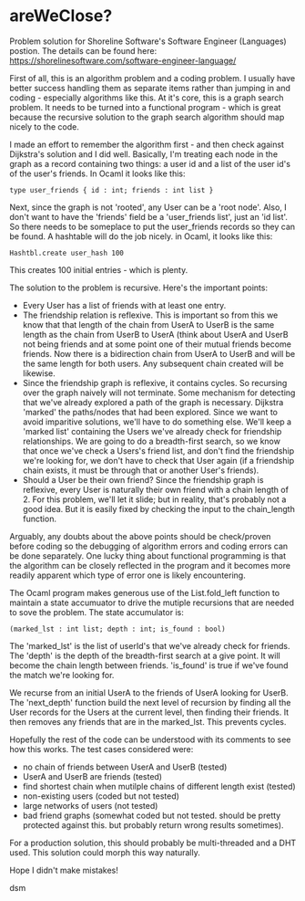 # areWeClose?
Problem solution for Shoreline Software's Software Engineer (Languages) postion. The details can be found here:
https://shorelinesoftware.com/software-engineer-language/

First of all, this is an algorithm problem and a coding problem. I usually have better success handling them as separate items rather than jumping in and coding - especially algorithms like this.
At it's core, this is a graph search problem. It needs to be turned into a functional program - which is great because the recursive solution to the graph search algorithm should map nicely to the code.

I made an effort to remember the algorithm first - and then check against Dijkstra's solution and I did well. Basically, I'm treating each node in the graph as a record containing two things: a user id and a list of the user id's of the user's friends. In Ocaml it looks like this:

`type user_friends { id : int; friends : int list }`

Next, since the graph is not 'rooted', any User can be a 'root node'. Also, I don't want to have the 'friends' field be a 'user_friends list', just an 'id list'. So there needs to be someplace to put the user_friends records so they can be found. A hashtable will do the job nicely. in Ocaml, it looks like this:

`Hashtbl.create user_hash 100`

This creates 100 initial entries - which is plenty.

The solution to the problem is recursive. Here's the important points:
- Every User has a list of friends with at least one entry.
- The friendship relation is reflexive. This is important so from this we know that that length of the chain from UserA to UserB is the same length as the chain from UserB to UserA (think about UserA and UserB not being friends and at some point one of their mutual friends become friends. Now there is a bidirection chain from UserA to UserB and will be the same length for both users. Any subsequent chain created will be likewise.
- Since the friendship graph is reflexive, it contains cycles. So recursing over the graph naively will not terminate. Some mechanism for detecting that we've already explored a path of the graph is necessary. Dijkstra 'marked' the paths/nodes that had been explored. Since we want to avoid imparitive solutions, we'll have to do something else. We'll keep a 'marked list' containing the Users we've already check for friendship relationships. We are going to do a breadth-first search, so we know that once we've check a Users's friend list, and don't find the friendship we're looking for, we don't have to check that User again (if a friendship chain exists, it must be through that or another User's friends).
- Should a User be their own friend? Since the friendship graph is reflexive, every User is naturally their own friend with a chain length of 2. For this problem, we'll let it slide; but in reality, that's probably not a good idea. But it is easily fixed by checking the input to the chain_length function.

Arguably, any doubts about the above points should be check/proven before coding so the debugging of algorithm errors and coding errors can be done separately. One lucky thing about functional programming is that the algorithm can be closely reflected in the program and it becomes more readily apparent which type of error one is likely encountering.

The Ocaml program makes generous use of the List.fold_left function to maintain a state accumuator to drive the mutiple recursions that are needed to sove the problem. The state accumulator is:

`(marked_lst : int list; depth : int; is_found : bool)`

The 'marked_lst' is the list of userId's that we've already check for friends. The 'depth' is the depth of the breadth-first search at a give point. It will become the chain length between friends. 'is_found' is true if we've found the match we're looking for. 

We recurse from an initial UserA to the friends of UserA looking for UserB. The 'next_depth' function build the next level of recursion by finding all the User records for the Users at the current level, then finding their friends. It then removes any friends that are in the marked_lst. This prevents cycles.

Hopefully the rest of the code can be understood with its comments to see how this works. The test cases considered were:
- no chain of friends between UserA and UserB (tested)
- UserA and UserB are friends (tested)
- find shortest chain when mutilple chains of different length exist (tested)
- non-existing users (coded but not tested)
- large networks of users (not tested)
- bad friend graphs (somewhat coded but not tested. should be pretty protected against this. but probably return wrong results sometimes).

For a production solution, this should probably be multi-threaded and a DHT used. This solution could morph this way naturally.

Hope I didn't make mistakes!

dsm

